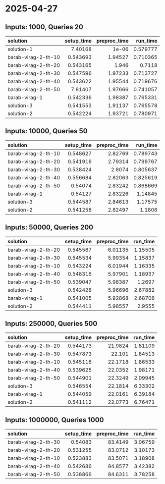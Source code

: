 # 2025-04-27

## Inputs: 1000, Queries 20

| solution            |   setup_time |   preproc_time |   run_time |
|:--------------------|-------------:|---------------:|-----------:|
| solution-1          |     7.40168  |        1e-06   |   0.579777 |
| barab-virag-2-th-10 |     0.543693 |        1.94527 |   0.710365 |
| barab-virag-2-th-20 |     0.543165 |        1.946   |   0.7118   |
| barab-virag-2-th-30 |     0.547596 |        1.97233 |   0.713727 |
| barab-virag-2-th-40 |     0.543622 |        1.95544 |   0.719676 |
| barab-virag-2-th-50 |     7.81407  |        1.97666 |   0.741057 |
| barab-virag-1       |     0.542336 |        1.98387 |   0.765331 |
| solution-3          |     0.541553 |        1.91137 |   0.765578 |
| solution-2          |     0.542224 |        1.93721 |   0.780971 |

## Inputs: 10000, Queries 50

| solution            |   setup_time |   preproc_time |   run_time |
|:--------------------|-------------:|---------------:|-----------:|
| barab-virag-2-th-10 |     0.548627 |        2.82769 |   0.789743 |
| barab-virag-2-th-20 |     0.541916 |        2.79314 |   0.799767 |
| barab-virag-2-th-30 |     0.538424 |        2.8074  |   0.805637 |
| barab-virag-2-th-40 |     0.556684 |        2.82063 |   0.825619 |
| barab-virag-2-th-50 |     0.54074  |        2.83242 |   0.868669 |
| barab-virag-1       |     0.54127  |        2.83226 |   1.14845  |
| solution-3          |     0.544587 |        2.84613 |   1.17575  |
| solution-2          |     0.541258 |        2.82497 |   1.1808   |

## Inputs: 50000, Queries 200

| solution            |   setup_time |   preproc_time |   run_time |
|:--------------------|-------------:|---------------:|-----------:|
| barab-virag-2-th-20 |     0.545567 |        6.01135 |    1.15505 |
| barab-virag-2-th-30 |     0.545534 |        5.99354 |    1.15837 |
| barab-virag-2-th-10 |     0.543224 |        6.01944 |    1.16335 |
| barab-virag-2-th-40 |     0.548316 |        5.97901 |    1.18937 |
| barab-virag-2-th-50 |     0.539047 |        5.98387 |    1.2697  |
| solution-3          |     0.542428 |        5.96696 |    2.67882 |
| barab-virag-1       |     0.541005 |        5.92868 |    2.68706 |
| solution-2          |     0.544411 |        5.98557 |    2.9555  |

## Inputs: 250000, Queries 500

| solution            |   setup_time |   preproc_time |   run_time |
|:--------------------|-------------:|---------------:|-----------:|
| barab-virag-2-th-20 |     0.544173 |        21.9824 |    1.81109 |
| barab-virag-2-th-30 |     0.547873 |        22.101  |    1.84513 |
| barab-virag-2-th-10 |     0.545116 |        22.1718 |    1.86533 |
| barab-virag-2-th-40 |     0.539625 |        22.0352 |    1.98171 |
| barab-virag-2-th-50 |     0.544901 |        22.3249 |    2.09945 |
| solution-3          |     0.546554 |        22.1814 |    6.33302 |
| barab-virag-1       |     0.544059 |        22.0161 |    6.39184 |
| solution-2          |     0.541112 |        22.0773 |    6.76471 |

## Inputs: 1000000, Queries 1000

| solution            |   setup_time |   preproc_time |   run_time |
|:--------------------|-------------:|---------------:|-----------:|
| barab-virag-2-th-30 |     0.54083  |        83.4149 |    3.06759 |
| barab-virag-2-th-20 |     0.531255 |        83.0712 |    3.10173 |
| barab-virag-2-th-10 |     0.523883 |        83.5071 |    3.18908 |
| barab-virag-2-th-40 |     0.542686 |        84.8577 |    3.42382 |
| barab-virag-2-th-50 |     0.538866 |        84.6311 |    3.78258 |